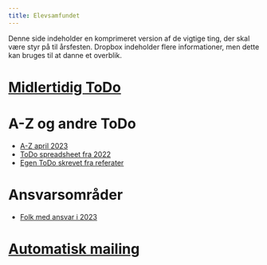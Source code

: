 ```yaml
---
title: Elevsamfundet
---
```


Denne side indeholder en komprimeret version af de vigtige ting, der skal være
styr på til årsfesten. Dropbox indeholder flere informationer, men dette kan
bruges til at danne et overblik.

# [Midlertidig ToDo](current_todo) 

# A-Z og andre ToDo

- [A-Z april 2023](az_april_2023.pdf)
- [ToDo spreadsheet fra 2022](todo_2022.pdf)
- [Egen ToDo skrevet fra referater](own_todo)

# Ansvarsområder

- [Folk med ansvar i 2023](ansvar_2023) 

# [Automatisk mailing](automatic_mailing) 


